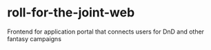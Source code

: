 # roll-for-the-joint-web
Frontend for application portal that connects users for DnD and other fantasy campaigns
